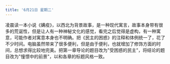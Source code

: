 ```yaml
---
title: '6月21日 星期二'
---
```


凌晨读一本小说《媾疫》，以西北为背景故事，是一种现代寓言，故事本身带有很多的荒诞性，但是让人有一种神秘文化的感觉，看完之后觉得是虚构，有一种寓意，可能作者对寓意本身也不明确。把《民主的困惑》的注释和体例统一了，花了不少时间。电脑虽然带来了很多便利，但是由于便利，也就增加了修饰方面的时间，总想求得比较地完美。把第一章导论的题目改为"受困惑的民主"，将结论的题目改为"憧憬中的前景"，以和各章的标题风格一致。

